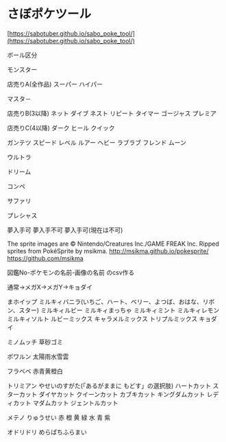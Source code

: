 # さぼポケツール

[https://sabotuber.github.io/sabo_poke_tool/](https://sabotuber.github.io/sabo_poke_tool/)


ボール区分

モンスター

店売りA(全作品)
  スーパー
  ハイパー

マスタ－

店売りB(3以降)
  ネット
  ダイブ
  ネスト
  リピート
  タイマー
  ゴージャス
  プレミア

店売りC(4以降)
  ダーク
  ヒール
  クイック

ガンテツ
  スピード
  レベル
  ルアー
  ヘビー
  ラブラブ
  フレンド
  ムーン

ウルトラ

ドリーム

コンペ

サファリ

プレシャス



夢入手可
夢入手不可
夢入手可(現在は不可)

The sprite images are © Nintendo/Creatures Inc./GAME FREAK Inc.
Ripped sprites from PokéSprite by msikma.
http://msikma.github.io/pokesprite/
https://github.com/msikma











図鑑No-ポケモンの名前-画像の名前
のcsv作る




通常→メガX→メガY→キョダイ

まホイップ
ミルキィバニラ(いちご、ハート、ベリー、よつば、おはな、リボン、スター)
ミルキィルビー
ミルキィまっちゃ
ミルキィミント
ミルキィレモン
ミルキィソルト
ルビーミックス
キャラメルミックス
トリプルミックス
キョダイ

ミノムッチ
草砂ゴミ

ポワルン
太陽雨水雪雲

フラベベ
赤青黄橙白

トリミアン
やせいのすがた(「あるがままに もどす」の選択肢)
ハートカット
スターカット
ダイヤカット
クイーンカット
カブキカット
キングダムカット
レディカット
マダムカット
ジェントルカット

メテノ
りゅうせい
赤
橙
黄
緑
水
青
紫

オドリドリ
めらぱちふらまい